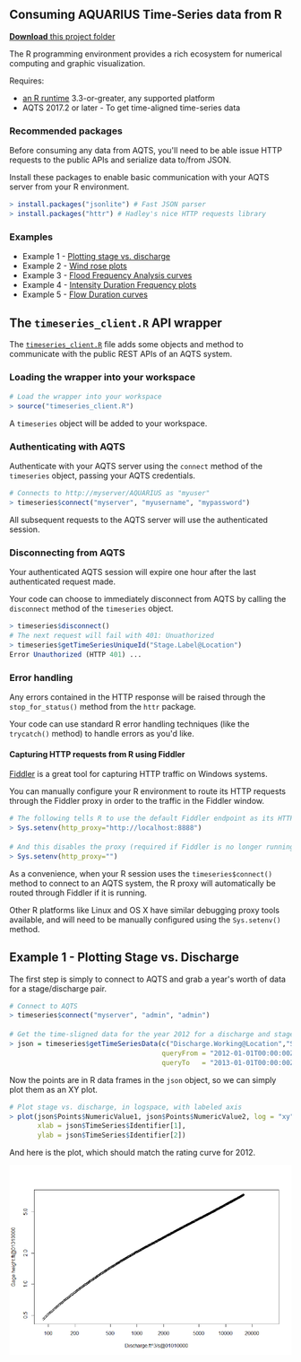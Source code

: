 ## Consuming AQUARIUS Time-Series data from R

[**Download** this project folder](https://minhaskamal.github.io/DownGit/#/home?url=https:%2F%2Fgithub.com%2FAquaticInformatics%2FExamples%2Ftree%2Fmaster%2FTimeSeries%2FPublicApis%2FR)

The R programming environment provides a rich ecosystem for numerical computing and graphic visualization.

Requires:
- [an R runtime](https://cran.rstudio.com/) 3.3-or-greater, any supported platform
- AQTS 2017.2 or later - To get time-aligned time-series data

### Recommended packages

Before consuming any data from AQTS, you'll need to be able issue HTTP requests to the public APIs and serialize data to/from JSON.

Install these packages to enable basic communication with your AQTS server from your R environment.
```R
> install.packages("jsonlite") # Fast JSON parser
> install.packages("httr") # Hadley's nice HTTP requests library
```

### Examples

- Example 1 - [Plotting stage vs. discharge](#example-1---plotting-stage-vs-discharge)
- Example 2 - [Wind rose plots](./WindRose)
- Example 3 - [Flood Frequency Analysis curves](./FloodFrequencyAnalysis)
- Example 4 - [Intensity Duration Frequency plots](./IntensityDurationFrequency)
- Example 5 - [Flow Duration curves](./FlowDurationCurve)

## The `timeseries_client.R` API wrapper

The [`timeseries_client.R`](./timeseries_client.R) file adds some objects and method to communicate with the public REST APIs of an AQTS system.

### Loading the wrapper into your workspace

```R
# Load the wrapper into your workspace
> source("timeseries_client.R")
```

A `timeseries` object will be added to your workspace.

### Authenticating with AQTS

Authenticate with your AQTS server using the `connect` method of the `timeseries` object, passing your AQTS credentials.
```R
# Connects to http://myserver/AQUARIUS as "myuser"
> timeseries$connect("myserver", "myusername", "mypassword")
```

All subsequent requests to the AQTS server will use the authenticated session.

### Disconnecting from AQTS

Your authenticated AQTS session will expire one hour after the last authenticated request made.

Your code can choose to immediately disconnect from AQTS by calling the `disconnect` method of the `timeseries` object.

```R
> timeseries$disconnect()
# The next request will fail with 401: Unuathorized
> timeseries$getTimeSeriesUniqueId("Stage.Label@Location")
Error Unauthorized (HTTP 401) ...
```

### Error handling

Any errors contained in the HTTP response will be raised through the `stop_for_status()` method from the `httr` package.

Your code can use standard R error handling techniques (like the `trycatch()` method) to handle errors as you'd like.

#### Capturing HTTP requests from R using Fiddler

[Fiddler](http://www.telerik.com/fiddler) is a great tool for capturing HTTP traffic on Windows systems.

You can manually configure your R environment to route its HTTP requests through the Fiddler proxy in order to the traffic in the Fiddler window.

```R
# The following tells R to use the default Fiddler endpoint as its HTTP proxy
> Sys.setenv(http_proxy="http://localhost:8888")

# And this disables the proxy (required if Fiddler is no longer running)
> Sys.setenv(http_proxy="")
```

As a convenience, when your R session uses the `timeseries$connect()` method to connect to an AQTS system, the R proxy will automatically be routed through Fiddler if it is running.

Other R platforms like Linux and OS X have similar debugging proxy tools available, and will need to be manually configured using the `Sys.setenv()` method.

## Example 1 - Plotting Stage vs. Discharge

The first step is simply to connect to AQTS and grab a year's worth of data for a stage/discharge pair.

```R
# Connect to AQTS
> timeseries$connect("myserver", "admin", "admin")

# Get the time-sligned data for the year 2012 for a discharge and stage time-series
> json = timeseries$getTimeSeriesData(c("Discharge.Working@Location","Stage.Working@Location"),
                                      queryFrom = "2012-01-01T00:00:00Z",
                                      queryTo   = "2013-01-01T00:00:00Z")
```
Now the points are in R data frames in the `json` object, so we can simply plot them as an XY plot.
```R
# Plot stage vs. discharge, in logspace, with labeled axis
> plot(json$Points$NumericValue1, json$Points$NumericValue2, log = "xy",
       xlab = json$TimeSeries$Identifier[1],
       ylab = json$TimeSeries$Identifier[2])
```

And here is the plot, which should match the rating curve for 2012.

![Stage vs Discharge](./images/StageVsDischarge.png "Stage vs. Discharge")

